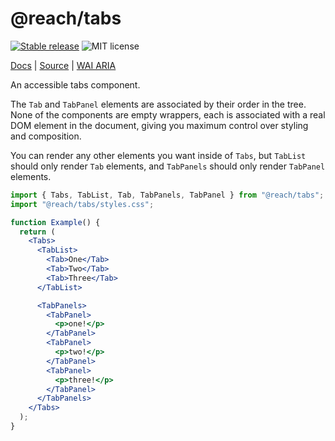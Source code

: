 # @reach/tabs

[![Stable release](https://img.shields.io/npm/v/@reach/tabs.svg)](https://npm.im/@reach/tabs) ![MIT license](https://badgen.now.sh/badge/license/MIT)

[Docs](https://reacttraining.com/reach-ui/tabs) | [Source](https://github.com/reach/reach-ui/tree/master/packages/tabs) | [WAI ARIA](https://www.w3.org/TR/wai-aria-practices-1.1/#tabs)

An accessible tabs component.

The `Tab` and `TabPanel` elements are associated by their order in the tree. None of the components are empty wrappers, each is associated with a real DOM element in the document, giving you maximum control over styling and composition.

You can render any other elements you want inside of `Tabs`, but `TabList` should only render `Tab` elements, and `TabPanels` should only render `TabPanel` elements.

```jsx
import { Tabs, TabList, Tab, TabPanels, TabPanel } from "@reach/tabs";
import "@reach/tabs/styles.css";

function Example() {
  return (
    <Tabs>
      <TabList>
        <Tab>One</Tab>
        <Tab>Two</Tab>
        <Tab>Three</Tab>
      </TabList>

      <TabPanels>
        <TabPanel>
          <p>one!</p>
        </TabPanel>
        <TabPanel>
          <p>two!</p>
        </TabPanel>
        <TabPanel>
          <p>three!</p>
        </TabPanel>
      </TabPanels>
    </Tabs>
  );
}
```
